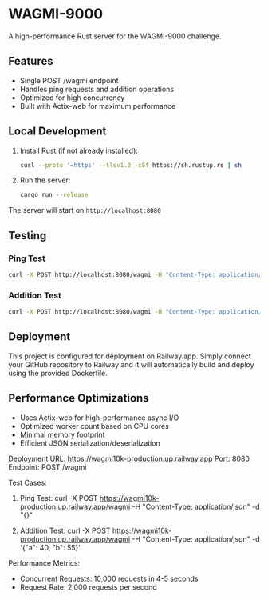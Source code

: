 # WAGMI-9000

A high-performance Rust server for the WAGMI-9000 challenge.

## Features

- Single POST /wagmi endpoint
- Handles ping requests and addition operations
- Optimized for high concurrency
- Built with Actix-web for maximum performance

## Local Development

1. Install Rust (if not already installed):

   ```bash
   curl --proto '=https' --tlsv1.2 -sSf https://sh.rustup.rs | sh
   ```

2. Run the server:

   ```bash
   cargo run --release
   ```

The server will start on `http://localhost:8080`

## Testing

### Ping Test

```bash
curl -X POST http://localhost:8080/wagmi -H "Content-Type: application/json" -d "{}"
```

### Addition Test

```bash
curl -X POST http://localhost:8080/wagmi -H "Content-Type: application/json" -d '{"a": 40, "b": 55}'
```

## Deployment

This project is configured for deployment on Railway.app. Simply connect your GitHub repository to Railway and it will automatically build and deploy using the provided Dockerfile.

## Performance Optimizations

- Uses Actix-web for high-performance async I/O
- Optimized worker count based on CPU cores
- Minimal memory footprint
- Efficient JSON serialization/deserialization

Deployment URL: <https://wagmi10k-production.up.railway.app>
Port: 8080
Endpoint: POST /wagmi

Test Cases:

1. Ping Test:
   curl -X POST <https://wagmi10k-production.up.railway.app/wagmi> -H "Content-Type: application/json" -d "{}"

2. Addition Test:
   curl -X POST <https://wagmi10k-production.up.railway.app/wagmi> -H "Content-Type: application/json" -d '{"a": 40, "b": 55}'

Performance Metrics:

- Concurrent Requests: 10,000 requests in 4-5 seconds
- Request Rate: 2,000 requests per second
